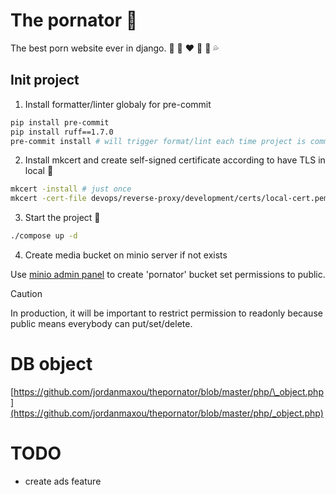 # The pornator :eggplant:

The best porn website ever in django. :underage: :woman: :heart: :massage: :kiss: :sweat_drops:

## Init project

1. Install formatter/linter globaly for pre-commit

```bash
pip install pre-commit
pip install ruff==1.7.0
pre-commit install # will trigger format/lint each time project is commit
```

2. Install mkcert and create self-signed certificate according to have TLS in local :key:

```bash
mkcert -install # just once
mkcert -cert-file devops/reverse-proxy/development/certs/local-cert.pem -key-file devops/reverse-proxy/development/certs/local-key.pem "docker.localhost" "*.docker.localhost"
```

3. Start the project :rocket:

```bash
./compose up -d
```

4. Create media bucket on minio server if not exists

Use [minio admin panel](https://minio-admin.pornator.localhost) to create 'pornator' bucket set permissions to public.

> [!CAUTION]
> In production, it will be important to restrict permission to readonly because public means everybody can put/set/delete.

# DB object

[https://github.com/jordanmaxou/thepornator/blob/master/php/\_object.php](https://github.com/jordanmaxou/thepornator/blob/master/php/_object.php)

# TODO

- create ads feature
